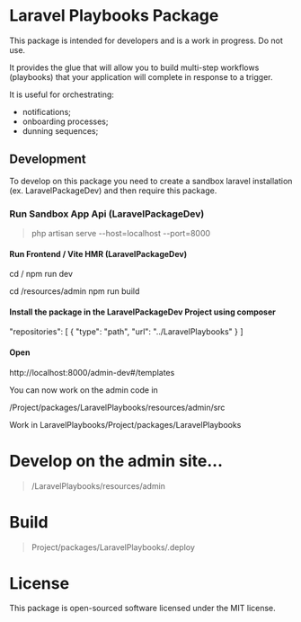 # Laravel Playbooks Package

This package is intended for developers and is a work in progress. Do not use.

It provides the glue that will allow you to build multi-step workflows (playbooks) that your application will complete in response to a trigger.

It is useful for orchestrating:

- notifications;
- onboarding processes;
- dunning sequences;

## Development

To develop on this package you need to create a sandbox laravel installation (ex. LaravelPackageDev) and then require this package.

### Run Sandbox App Api (LaravelPackageDev)

> php artisan serve --host=localhost --port=8000

#### Run Frontend / Vite HMR (LaravelPackageDev)

cd /
npm run dev

cd /resources/admin
npm run build

#### Install the package in the LaravelPackageDev Project using composer

"repositories": [
{
"type": "path",
"url": "../LaravelPlaybooks"
}
]

#### Open

http://localhost:8000/admin-dev#/templates

You can now work on the admin code in

/Project/packages/LaravelPlaybooks/resources/admin/src

Work in LaravelPlaybooks/Project/packages/LaravelPlaybooks

# Develop on the admin site...

> /LaravelPlaybooks/resources/admin

# Build

> Project/packages/LaravelPlaybooks/.deploy

# License

This package is open-sourced software licensed under the MIT license.
